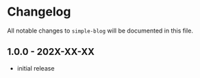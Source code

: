 # Changelog

All notable changes to `simple-blog` will be documented in this file.

## 1.0.0 - 202X-XX-XX

- initial release

